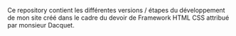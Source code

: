 Ce repository contient les différentes versions / étapes du développement de mon site créé dans le cadre du devoir de Framework HTML CSS attribué par monsieur Dacquet. 
